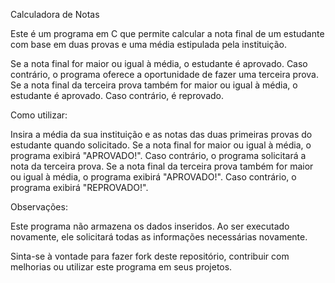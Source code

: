 Calculadora de Notas

Este é um programa em C que permite calcular a nota final de um estudante com base em duas provas e uma média estipulada pela instituição.

Se a nota final for maior ou igual à média, o estudante é aprovado. Caso contrário, o programa oferece a oportunidade de fazer uma terceira prova. Se a nota final da terceira prova também for maior ou igual à média, o estudante é aprovado. Caso contrário, é reprovado.

Como utilizar:


Insira a média da sua instituição e as notas das duas primeiras provas do estudante quando solicitado.
Se a nota final for maior ou igual à média, o programa exibirá "APROVADO!". Caso contrário, o programa solicitará a nota da terceira prova. Se a nota final da terceira prova também for maior ou igual à média, o programa exibirá "APROVADO!". Caso contrário, o programa exibirá "REPROVADO!".


Observações:


Este programa não armazena os dados inseridos. Ao ser executado novamente, ele solicitará todas as informações necessárias novamente.

Sinta-se à vontade para fazer fork deste repositório, contribuir com melhorias ou utilizar este programa em seus projetos.
